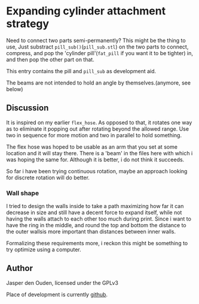 # Expanding cylinder attachment strategy
Need to connect two parts semi-permanently? This might be the thing to use,
Just substract `pill_sub()`(`pill_sub.stl`) on the two parts to connect, 
compress, and pop the 'cylinder pill'(`fat_pill` if you want it to be tighter)
in, and then pop the other part on that.

This entry contains the pill and `pill_sub` as development aid.

The beams are not intended to hold an angle by themselves.(anymore, see below)

## Discussion
It is inspired on my earlier `flex_hose`. As opposed to that, it
rotates one way as to eliminate it popping out after rotating beyond the
allowed range. Use two in sequence for more motion and two in parallel
to hold something.

The flex hose was hoped to be usable as an arm that you set at some location
and it will stay there. There is a 'beam' in the files here with which i was
hoping the same for. Although it is better, i do not think it succeeds. 

So far i have been trying continuous rotation, maybe an approach looking for
discrete rotation will do better.

### Wall shape
I tried to design the walls inside to take a path maximizing how far it can
decrease in size and still have a decent force to expand itself, while not
having the walls attach to each other too much during print. Since i want 
to have the ring in the middle, and round the top and bottom the distance to the 
outer wallsis more important than distances between inner walls.

Formalizing these requirements more, i reckon this might be something to try
optimize using a computer.

## Author
Jasper den Ouden, licensed under the GPLv3

Place of development is currently
[github](https://github.com/o-jasper/various_physibles).
